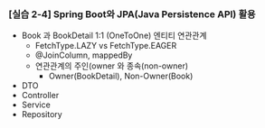 ### [실습 2-4] Spring Boot와 JPA(Java Persistence API) 활용

* Book 과 BookDetail 1:1 (OneToOne) 엔티티 연관관계
  * FetchType.LAZY vs FetchType.EAGER
  * @JoinColumn, mappedBy
  * 연관관계의 주인(owner 와 종속(non-owner)
    * Owner(BookDetail), Non-Owner(Book)
* DTO
* Controller
* Service
* Repository

